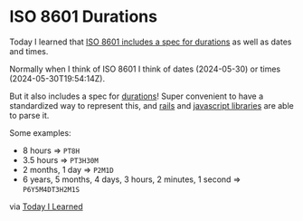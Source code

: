 # ISO 8601 Durations

Today I learned that [ISO 8601 includes a spec for
durations](https://en.wikipedia.org/wiki/ISO_8601#Durations) as well as dates
and times.

Normally when I think of ISO 8601 I think of dates (2024-05-30) or times
(2024-05-30T19:54:14Z). 

But it also includes a spec for
[durations](https://www.digi.com/resources/documentation/digidocs/90001488-13/reference/r_iso_8601_duration_format.htm)!
Super convenient to have a standardized way to represent this, and
[rails](https://api.rubyonrails.org/classes/ActiveSupport/Duration.html#method-c-parse)
and [javascript
libraries](https://moment.github.io/luxon/api-docs/index.html#durationfromiso)
are able to parse it.

Some examples:
* 8 hours => `PT8H`
* 3.5 hours => `PT3H30M`
* 2 months, 1 day => `P2M1D`
* 6 years, 5 months, 4 days, 3 hours, 2 minutes, 1 second => `P6Y5M4DT3H2M1S`

via [Today I
Learned](https://til.hashrocket.com/posts/bpoggbasx9-iso-8601-durations)

